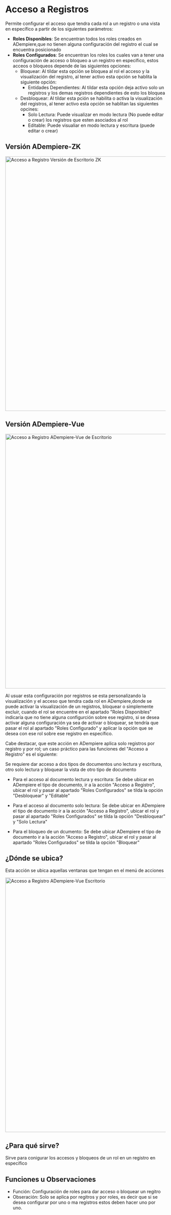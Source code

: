 # Acceso a Registros

Permite configurar el acceso que tendra cada rol a un registro o una vista en específico a partir de los siguientes parámetros:

  - **Roles Disponibles**: Se encuentran todos los roles creados en ADempiere,que no tienen alguna configuración del registro el cual se encuentra posicionado
  - **Roles Configurados**: Se encuentran los roles los cuales van a tener una configuración de acceso o bloqueo a un registro en específico, estos acceos o
  bloqueos depende de las siguientes opciones:
    - Bloquear: Al tildar esta opción se bloquea al rol el acceso y la visualización del registro, al tener activo esta opción se hablita la siguiente opción:
      - Entidades Dependientes: Al tildar esta opción deja activo solo un registros y los demas registros dependientes de esto los bloquea
    - Desbloquear: Al tildar esta pción se habilita o activa la visualización del registros, al tener activo esta opción se hablitan las siguientes opcines:
      - Solo Lectura: Puede visualizar en modo lectura (No puede editar o crear) los registros que esten asociados al rol 
      - Editable: Puede visualiar en modo lectura y escritura (puede editar o crear)

## Versión ADempiere-ZK

<img :src="$withBase('/images/components/record-access/ZKaccesstorecords.png')" alt="Acceso a Registro Versión de Escritorio ZK" width="800px">

## Versión ADempiere-Vue

<img :src="$withBase('/images/components/record-access/AD-Vue-AccesoRegistros-Ventana.png')" alt="Acceso a Registro ADempiere-Vue de Escritorio" width="800px">

Al usuar esta configuración por registros se esta personalizando la visualización y el acceso que tendra cada rol en ADempiere,donde se puede activar la visualización de un registros, bloquear o simplemente excluir, cuando el rol se encuentre en el apartado "Roles Disponibles" indicaría que no tiene alguna configurción sobre ese registro, si se desea activar alguna configuración ya sea de activar o bloquear, se tendría que pasar el rol al apartado "Roles Configurado" y aplicar la opción que se desea con ese rol sobre ese registro en específico.

Cabe destacar, que este acción en ADempiere aplica solo registros por registro y por rol; un caso práctico para las funciones del "Acceso a Registro" es el siguiente:

  Se requiere dar acceso a dos tipos de documentos uno lectura y escritura, otro solo lectura y bloquear la vista de otro tipo de documento
  
  - Para el acceso al documento lectura y escritura: Se debe ubicar en ADempiere el tipo de documento, ir a la acción "Acceso a Registro", ubicar el rol y pasar al apartado "Roles Configurados" se tilda la opción "Desbloquear" y "Editable"
  
  - Para el acceso al documento solo lectura: Se debe ubicar en ADempiere el tipo de documento ir a la acción "Acceso a Registro", ubicar el rol y pasar al apartado "Roles Configurados" se tilda la opción "Desbloquear" y "Solo Lectura"
  - Para el bloqueo de un dcumento: Se debe ubicar ADempiere el tipo de documento ir a la acción "Acceso a Registro", ubicar el rol y pasar al apartado "Roles Configurados" se tilda la opción "Bloquear"

## ¿Dónde se ubica?

Esta acción se ubica aquellas ventanas que tengan en el menú de acciones

<img :src="$withBase('/images/components/record-access/AD-Vue_MA-Acceso_Registro.png')" alt="Acceso a Registro ADempiere-Vue Escritorio" width="800px">


## ¿Para qué sirve?

Sirve para conigurar los accesos y bloqueos de un rol en un registro en específico

## Funciones u Observaciones
- Función: Configuración de roles para dar acceso o bloquear un regitro
- Obseración: Solo se aplica por regitros y por roles, es decir que si se desea configurar por uno o ma registros estos deben hacer uno por uno.

